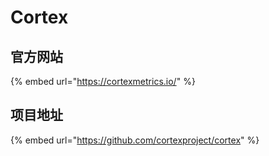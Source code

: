 # Cortex

## 官方网站

{% embed url="https://cortexmetrics.io/" %}

## 项目地址

{% embed url="https://github.com/cortexproject/cortex" %}



